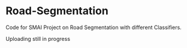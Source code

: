 # Road-Segmentation
Code for SMAI Project on Road Segmentation with different Classifiers.

Uploading still in progress
